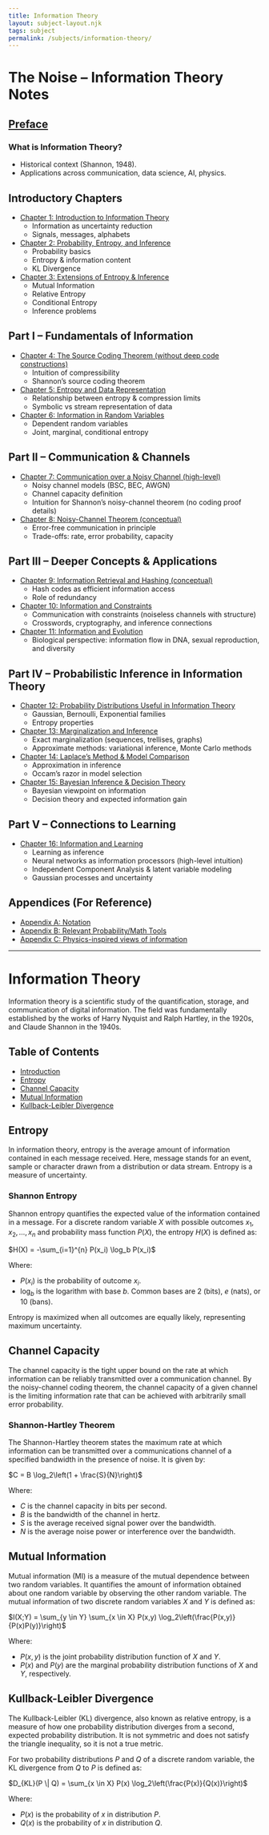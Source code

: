 ```yaml
---
title: Information Theory
layout: subject-layout.njk
tags: subject
permalink: /subjects/information-theory/
---
```


# The Noise – Information Theory Notes

## [Preface](./preface/)

### What is Information Theory?

- Historical context (Shannon, 1948).
- Applications across communication, data science, AI, physics.

## Introductory Chapters

- [Chapter 1: Introduction to Information Theory](./introductory-chapters/chapter-1/)
    - Information as uncertainty reduction
    - Signals, messages, alphabets
- [Chapter 2: Probability, Entropy, and Inference](./introductory-chapters/chapter-2/)
    - Probability basics
    - Entropy & information content
    - KL Divergence
- [Chapter 3: Extensions of Entropy & Inference](./introductory-chapters/chapter-3/)
    - Mutual Information
    - Relative Entropy
    - Conditional Entropy
    - Inference problems

## Part I – Fundamentals of Information

- [Chapter 4: The Source Coding Theorem (without deep code constructions)](./part-1-fundamentals-of-information/chapter-4/)
    - Intuition of compressibility
    - Shannon’s source coding theorem
- [Chapter 5: Entropy and Data Representation](./part-1-fundamentals-of-information/chapter-5/)
    - Relationship between entropy & compression limits
    - Symbolic vs stream representation of data
- [Chapter 6: Information in Random Variables](./part-1-fundamentals-of-information/chapter-6/)
    - Dependent random variables
    - Joint, marginal, conditional entropy

## Part II – Communication & Channels

- [Chapter 7: Communication over a Noisy Channel (high-level)](./part-2-communication-and-channels/chapter-7/)
    - Noisy channel models (BSC, BEC, AWGN)
    - Channel capacity definition
    - Intuition for Shannon’s noisy-channel theorem (no coding proof details)
- [Chapter 8: Noisy-Channel Theorem (conceptual)](./part-2-communication-and-channels/chapter-8/)
    - Error-free communication in principle
    - Trade-offs: rate, error probability, capacity

## Part III – Deeper Concepts & Applications

- [Chapter 9: Information Retrieval and Hashing (conceptual)](./part-3-deeper-concepts-and-applications/chapter-9/)
    - Hash codes as efficient information access
    - Role of redundancy
- [Chapter 10: Information and Constraints](./part-3-deeper-concepts-and-applications/chapter-10/)
    - Communication with constraints (noiseless channels with structure)
    - Crosswords, cryptography, and inference connections
- [Chapter 11: Information and Evolution](./part-3-deeper-concepts-and-applications/chapter-11/)
    - Biological perspective: information flow in DNA, sexual reproduction, and diversity

## Part IV – Probabilistic Inference in Information Theory

- [Chapter 12: Probability Distributions Useful in Information Theory](./part-4-probabilistic-inference/chapter-12/)
    - Gaussian, Bernoulli, Exponential families
    - Entropy properties
- [Chapter 13: Marginalization and Inference](./part-4-probabilistic-inference/chapter-13/)
    - Exact marginalization (sequences, trellises, graphs)
    - Approximate methods: variational inference, Monte Carlo methods
- [Chapter 14: Laplace’s Method & Model Comparison](./part-4-probabilistic-inference/chapter-14/)
    - Approximation in inference
    - Occam’s razor in model selection
- [Chapter 15: Bayesian Inference & Decision Theory](./part-4-probabilistic-inference/chapter-15/)
    - Bayesian viewpoint on information
    - Decision theory and expected information gain

## Part V – Connections to Learning

- [Chapter 16: Information and Learning](./part-5-connections-to-learning/chapter-16/)
    - Learning as inference
    - Neural networks as information processors (high-level intuition)
    - Independent Component Analysis & latent variable modeling
    - Gaussian processes and uncertainty

## Appendices (For Reference)

- [Appendix A: Notation](./appendices/appendix-a/)
- [Appendix B: Relevant Probability/Math Tools](./appendices/appendix-b/)
- [Appendix C: Physics-inspired views of information](./appendices/appendix-c/)

---

# Information Theory

Information theory is a scientific study of the quantification, storage, and communication of digital information. The field was fundamentally established by the works of Harry Nyquist and Ralph Hartley, in the 1920s, and Claude Shannon in the 1940s.

## Table of Contents

*   [Introduction](#information-theory)
*   [Entropy](#entropy)
*   [Channel Capacity](#channel-capacity)
*   [Mutual Information](#mutual-information)
*   [Kullback-Leibler Divergence](#kullback-leibler-divergence)

## Entropy

In information theory, entropy is the average amount of information contained in each message received. Here, message stands for an event, sample or character drawn from a distribution or data stream. Entropy is a measure of uncertainty.

### Shannon Entropy

Shannon entropy quantifies the expected value of the information contained in a message. For a discrete random variable $X$ with possible outcomes $x_1, x_2, \dots, x_n$ and probability mass function $P(X)$, the entropy $H(X)$ is defined as:

$H(X) = -\sum_{i=1}^{n} P(x_i) \log_b P(x_i)$

Where:
*   $P(x_i)$ is the probability of outcome $x_i$.
*   $\log_b$ is the logarithm with base $b$. Common bases are 2 (bits), $e$ (nats), or 10 (bans).

Entropy is maximized when all outcomes are equally likely, representing maximum uncertainty.

## Channel Capacity

The channel capacity is the tight upper bound on the rate at which information can be reliably transmitted over a communication channel. By the noisy-channel coding theorem, the channel capacity of a given channel is the limiting information rate that can be achieved with arbitrarily small error probability.

### Shannon-Hartley Theorem

The Shannon-Hartley theorem states the maximum rate at which information can be transmitted over a communications channel of a specified bandwidth in the presence of noise. It is given by:

$C = B \log_2\left(1 + \frac{S}{N}\right)$

Where:
*   $C$ is the channel capacity in bits per second.
*   $B$ is the bandwidth of the channel in hertz.
*   $S$ is the average received signal power over the bandwidth.
*   $N$ is the average noise power or interference over the bandwidth.

## Mutual Information

Mutual information (MI) is a measure of the mutual dependence between two random variables. It quantifies the amount of information obtained about one random variable by observing the other random variable. The mutual information of two discrete random variables $X$ and $Y$ is defined as:

$I(X;Y) = \sum_{y \in Y} \sum_{x \in X} P(x,y) \log_2\left(\frac{P(x,y)}{P(x)P(y)}\right)$

Where:
*   $P(x,y)$ is the joint probability distribution function of $X$ and $Y$.
*   $P(x)$ and $P(y)$ are the marginal probability distribution functions of $X$ and $Y$, respectively.

## Kullback-Leibler Divergence

The Kullback-Leibler (KL) divergence, also known as relative entropy, is a measure of how one probability distribution diverges from a second, expected probability distribution. It is not symmetric and does not satisfy the triangle inequality, so it is not a true metric.

For two probability distributions $P$ and $Q$ of a discrete random variable, the KL divergence from $Q$ to $P$ is defined as:

$D_{KL}(P \| Q) = \sum_{x \in X} P(x) \log_2\left(\frac{P(x)}{Q(x)}\right)$

Where:
*   $P(x)$ is the probability of $x$ in distribution $P$.
*   $Q(x)$ is the probability of $x$ in distribution $Q$.
